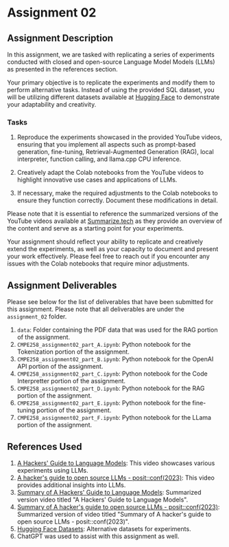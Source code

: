 # Assignment 02

## Assignment Description

In this assignment, we are tasked with replicating a series of experiments conducted with closed and open-source Language Model Models (LLMs) as presented in the references section.

Your primary objective is to replicate the experiments and modify them to perform alternative tasks. Instead of using the provided SQL dataset, you will be utilizing different datasets available at [Hugging Face](https://huggingface.co/knowrohit07) to demonstrate your adaptability and creativity.

### Tasks

1. Reproduce the experiments showcased in the provided YouTube videos, ensuring that you implement all aspects such as prompt-based generation, fine-tuning, Retrieval-Augmented Generation (RAG), local interpreter, function calling, and llama.cpp CPU inference.

2. Creatively adapt the Colab notebooks from the YouTube videos to highlight innovative use cases and applications of LLMs.

3. If necessary, make the required adjustments to the Colab notebooks to ensure they function correctly. Document these modifications in detail.

Please note that it is essential to reference the summarized versions of the YouTube videos available at [Summarize.tech](https://www.summarize.tech/) as they provide an overview of the content and serve as a starting point for your experiments.

Your assignment should reflect your ability to replicate and creatively extend the experiments, as well as your capacity to document and present your work effectively. Please feel free to reach out if you encounter any issues with the Colab notebooks that require minor adjustments.

## Assignment Deliverables

Please see below for the list of deliverables that have been submitted for this assignment. Please note that all deliverables are under the `assignment_02` folder.

1. `data`: Folder containing the PDF data that was used for the RAG portion of the assignment.
2. `CMPE258_assignment02_part_A.ipynb`: Python notebook for the Tokenization portion of the assignment.
3. `CMPE258_assignment02_part_B.ipynb`: Python notebook for the OpenAI API portion of the assignment.
4. `CMPE258_assignment02_part_C.ipynb`: Python notebook for the Code Interpretter portion of the assignment.
5. `CMPE258_assignment02_part_D.ipynb`: Python notebook for the RAG portion of the assignment.
6. `CMPE258_assignment02_part_E.ipynb`: Python notebook for the fine-tuning portion of the assignment.
7. `CMPE258_assignment02_part_F.ipynb`: Python notebook for the LLama portion of the assignment.

## References Used

1. [A Hackers' Guide to Language Models](https://www.youtube.com/watch?v=jkrNMKz9pWU): This video showcases various experiments using LLMs.
2. [A hacker's guide to open source LLMs - posit::conf(2023)](https://www.youtube.com/watch?v=sYliwvml9Es): This video provides additional insights into LLMs.
3. [Summary of A Hackers' Guide to Language Models](https://www.summarize.tech/www.youtube.com/watch?v=jkrNMKz9pWU): Summarized version video titled "A Hackers' Guide to Language Models".
4. [Summary of A hacker's guide to open source LLMs - posit::conf(2023)](https://www.summarize.tech/www.youtube.com/watch?v=sYliwvml9Es): Summarized version of video titled "Summary of A hacker's guide to open source LLMs - posit::conf(2023)".
5. [Hugging Face Datasets](https://huggingface.co/knowrohit07): Alternative datasets for experiments.
6. ChatGPT was used to assist with this assignment as well.
